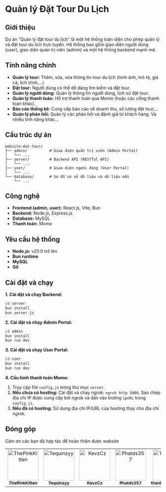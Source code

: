 # Quản lý Đặt Tour Du Lịch

## Giới thiệu

Dự án "Quản lý đặt tour du lịch" là một hệ thống toàn diện cho phép quản lý và đặt tour du lịch trực tuyến. Hệ thống bao gồm giao diện người dùng (user), giao diện quản trị viên (admin) và một hệ thống backend mạnh mẽ.

## Tính năng chính

* **Quản lý tour:** Thêm, sửa, xóa thông tin tour du lịch (hình ảnh, mô tả, giá cả, lịch trình,...)
* **Đặt tour:** Người dùng có thể dễ dàng tìm kiếm và đặt tour.
* **Quản lý người dùng:** Quản lý thông tin người dùng, lịch sử đặt tour.
* **Quản lý thanh toán:**  Hỗ trợ thanh toán qua Momo (hoặc các cổng thanh toán khác).
* **Báo cáo thống kê:**  Cung cấp báo cáo về doanh thu, số lượng đặt tour,...
* **Quản lý phản hồi:** Quản lý các phản hồi và đánh giá từ khách hàng.
Và nhiều tính năng khác...

## Cấu trúc dự án

```
website-dat-tour/
├── admin/          # Giao diện quản trị viên (Admin Portal)
│   └── ...
├── server/         # Backend API (RESTful API)
│   └── ...
├── user/           # Giao diện người dùng (User Portal)
│   └── ...
└── database/       # Sơ đồ cơ sở dữ liệu và dữ liệu mẫu
    └── ...
```

## Công nghệ

* **Frontend (admin, user):** React.js, Vite, Bun
* **Backend:** Node.js, Express.js
* **Database:** MySQL
* **Thanh toán:** Momo 

## Yêu cầu hệ thống

* **Node.js:** v20.0 trở lên
* **Bun runtime** 
* **MySQL** 
* **Git**


## Cài đặt và chạy

**1. Cài đặt và chạy Backend:**

```bash
cd server
bun install
bun server.js
```

**2. Cài đặt và chạy Admin Portal:**

```bash
cd admin
bun install  
bun run dev  
```

**3. Cài đặt và chạy User Portal:**

```bash
cd user
bun install 
bun run dev  
```

**4. Cấu hình thanh toán Momo:**

1. Truy cập file `config.js` trong thư mục `server`.
2. **Nếu chưa có hosting:**  Cài đặt và chạy ngrok: `ngrok http 5000`.  Sao chép địa chỉ IP được cung cấp bởi ngrok và dán vào trường `ipnRL` trong `config.js`.
3. **Nếu đã có hosting:** Sử dụng địa chỉ IP/URL của hosting thay cho địa chỉ ngrok.

## Đóng góp
Cảm ơn các bạn đã hợp tác để hoàn thiện được website
<table>
  <tr>
    <td align="center">
      <a href="https://github.com/ThePinkKitten">
        <img src="https://avatars.githubusercontent.com/u/61980152?v=4" width="100px;" alt="ThePinkKitten"/><br />
        <sub><b>ThePinkKitten</b></sub>
      </a>
    </td>
    <td align="center">
      <a href="https://github.com/Tequinzyy">
        <img src="https://avatars.githubusercontent.com/u/116754124?v=4" width="100px;" alt="Tequinzyy"/><br />
        <sub><b>Tequinzyy</b></sub>
      </a>
    </td>
    <td align="center">
      <a href="https://github.com/KevzCz">
        <img src="https://avatars.githubusercontent.com/u/130611225?v=4" width="100px;" alt="KevzCz"/><br />
        <sub><b>KevzCz</b></sub>
      </a>
    </td>
    <td align="center">
      <a href="https://github.com/Phatds357">
        <img src="https://avatars.githubusercontent.com/u/161195912?v=4" width="100px;" alt="Phatds357"/><br />
        <sub><b>Phatds357</b></sub>
      </a>
    </td>
    <td align="center">
      <a href="https://github.com/thanhlam110704">
        <img src="https://avatars.githubusercontent.com/u/144355432?v=4" width="100px;" alt="ThePinkKitten"/><br />
        <sub><b>thanhlam110704</b></sub>
      </a>
    </td>
  </tr>
</table>
